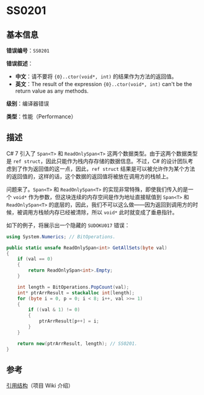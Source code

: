 ﻿# SS0201
## 基本信息

**错误编号**：`SS0201`

**错误叙述**：

* **中文**：请不要将 `{0}..ctor(void*, int)` 的结果作为方法的返回值。
* **英文**：The result of the expression `{0}..ctor(void*, int)` can't be the return value as any methods.

**级别**：编译器错误

**类型**：性能（Performance）

## 描述

C# 7 引入了 `Span<T>` 和 `ReadOnlySpan<T>` 这两个数据类型。由于这两个数据类型是 `ref struct`，因此只能作为栈内存存储的数据信息。不过，C# 的设计团队考虑到了作为返回值的这一点，因此，`ref struct` 结果是可以被允许作为某个方法的返回值的，这样的话，这个数据的返回值将被放在调用方的栈帧上。

问题来了。`Span<T>` 和 `ReadOnlySpan<T>` 的实现非常特殊，即使我们传入的是一个 `void*` 作为参数，但这块连续的内存空间是作为地址直接赋值到 `Span<T>` 和 `ReadOnlySpan<T>` 的底层的，因此，我们不可以这么做——因为返回到调用方的时候，被调用方栈帧内存已经被清除，所以 `void*` 此时就变成了垂悬指针。

如下的例子，将展示出一个隐藏的 `SUDOKU017` 错误：

```csharp
using System.Numerics; // BitOperations.

public static unsafe ReadOnlySpan<int> GetAllSets(byte val)
{
    if (val == 0)
    {
        return ReadOnlySpan<int>.Empty;
    }

    int length = BitOperations.PopCount(val);
    int* ptrArrResult = stackalloc int[length];
    for (byte i = 0, p = 0; i < 8; i++, val >>= 1)
    {
        if ((val & 1) != 0)
        {
            ptrArrResult[p++] = i;
        }
    }

    return new(ptrArrResult, length); // SS0201.
}
```

## 参考

[引用结构](https://github.com/SunnieShine/Sudoku/wiki/Ref-Struct)（项目 Wiki 介绍）